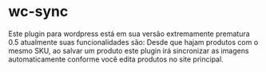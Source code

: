 # wc-sync
Este plugin para wordpress está em sua versão extremamente prematura 0.5
atualmente suas funcionalidades são:
Desde que hajam produtos com o mesmo SKU, ao salvar um produto este plugin irá sincronizar as imagens automaticamente conforme você edita produtos no site principal.
